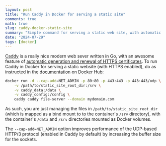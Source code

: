```yaml
---
layout: post
title: "Run Caddy in Docker for serving a static site"
comments: true
math: true
slug: caddy-docker-static-site
summary: "Simple command for serving a static web site, with automatic generation and renewal of HTTPS certificates"
date: "2024-07-29"
tags: [docker]
---
```


[Caddy](https://caddyserver.com) is a really nice modern web sever written in Go, with an awesome feature of [automatic generation and renewal of HTTPS certificates](https://caddyserver.com/docs/automatic-https). To run Caddy in Docker for serving a static website (with HTTPS enabled), do as instructed in the [documentation](https://hub.docker.com/_/caddy) on Docker Hub:

```sh
docker run -d --cap-add=NET_ADMIN -p 80:80 -p 443:443 -p 443:443/udp \
    -v /path/to/static_site_root_dir:/srv \
    -v caddy_data:/data \
    -v caddy_config:/config \
    caddy caddy file-server --domain mydomain.com
```

As such, you are just managing the files in `/path/to/static_site_root_dir` (which is mapped as a bind mount to to the container's `/srv` directory), with the container's `/data` and `/srv` directories mounted as Docker volumes.

The `--cap-add=NET_ADMIN` option improves performance of the UDP-based HTTP/3 protocol (enabled in Caddy by default) by increasing the buffer size for the sockets. 
